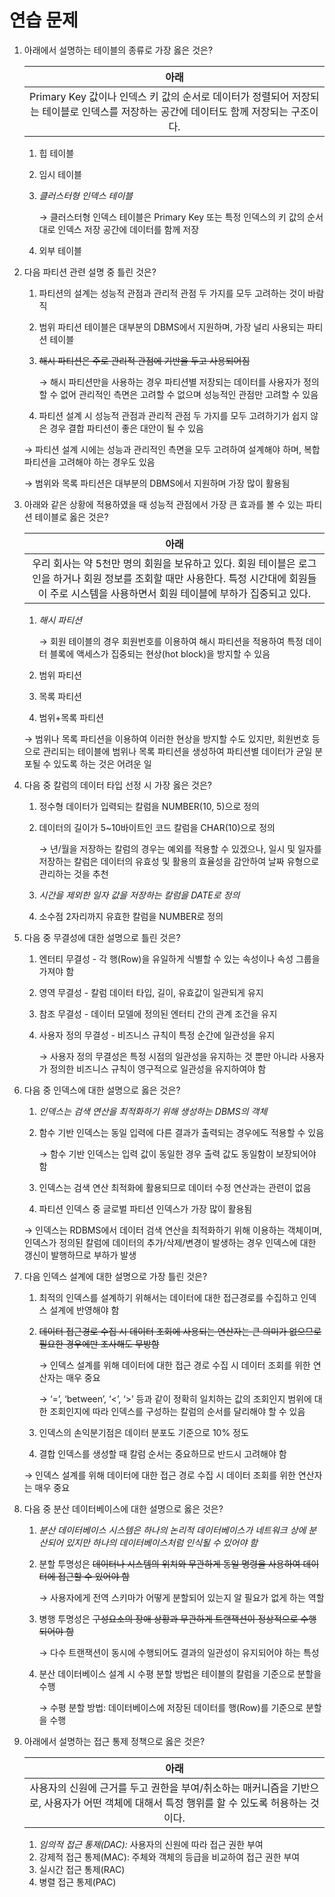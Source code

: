 # 연습 문제

1. 아래에서 설명하는 테이블의 종류로 가장 옳은 것은?
    
    
    | 아래 |
    | :---: |
    | Primary Key  값이나 인덱스 키 값의 순서로 데이터가 정렬되어 저장되는 테이블로 인덱스를 저장하는 공간에 데이터도 함께 저장되는 구조이다. |
    1. 힙 테이블
    2. 임시 테이블
    3. *클러스터형 인덱스 테이블*
        
        → 클러스터형 인덱스 테이블은 Primary Key 또는 특정 인덱스의 키 값의 순서대로 인덱스 저장 공간에 데이터를 함께 저장
        
    4. 외부 테이블

2. 다음 파티션 관련 설명 중 틀린 것은?
    1. 파티션의 설계는 성능적 관점과 관리적 관점 두 가지를 모두 고려하는 것이 바람직
    2. 범위 파티션 테이블은 대부분의 DBMS에서 지원하며, 가장 널리 사용되는 파티션 테이블
    3. ~~해시 파티션은 주로 관리적 관점에 기반을 두고 사용되어짐~~
        
        → 해시 파티션만을 사용하는 경우 파티션별 저장되는 데이터를 사용자가 정의할 수 없어 관리적인 측면은 고려할 수 없으며 성능적인 관점만 고려할 수 있음
        
    4. 파티션 설계 시 성능적 관점과 관리적 관점 두 가지를 모두 고려하기가 쉽지 않은 경우 결합 파티션이 좋은 대안이 될 수 있음
    
    → 파티션 설계 시에는 성능과 관리적인 측면을 모두 고려하여 설계해야 하며, 복합 파티션을 고려해야 하는 경우도 있음
    
    → 범위와 목록 파티션은 대부분의 DBMS에서 지원하며 가장 많이 활용됨
    
3. 아래와 같은 상황에 적용하였을 때 성능적 관점에서 가장 큰 효과를 볼 수 있는 파티션 테이블로 옳은 것은?
    
    
    | 아래 |
    | :---: |
    | 우리 회사는 약 5천만 명의 회원을 보유하고 있다. 회원 테이블은 로그인을 하거나 회원 정보를 조회할 때만 사용한다. 특정 시간대에 회원들이 주로 시스템을 사용하면서 회원 테이블에 부하가 집중되고 있다. |
    1. *해시 파티션*
        
        → 회원 테이블의 경우 회원번호를 이용하여 해시 파티션을 적용하여 특정 데이터 블록에 액세스가 집중되는 현상(hot block)을 방지할 수 있음
        
    2. 범위 파티션
    3. 목록 파티션
    4. 범위+목록 파티션
    
    → 범위나 목록 파티션을 이용하여 이러한 현상을 방지할 수도 있지만, 회원번호 등으로 관리되는 테이블에 범위나 목록 파티션을 생성하여 파티션별 데이터가 균일 분포될 수 있도록 하는 것은 어려운 일
    

4. 다음 중 칼럼의 데이터 타입 선정 시 가장 옳은 것은?
    1. 정수형 데이터가 입력되는 칼럼을 NUMBER(10, 5)으로 정의
    2. 데이터의 길이가 5~10바이트인 코드 칼럼을 CHAR(10)으로 정의
        
        → 년/월을 저장하는 칼럼의 경우는 예외를 적용할 수 있겠으나, 일시 및 일자를 저장하는 칼럼은 데이터의 유효성 및 활용의 효율성을 감안하여 날짜 유형으로 관리하는 것을 추천
        
    3. *시간을 제외한 일자 값을 저장하는 칼럼을 DATE로 정의*
    4. 소수점 2자리까지 유효한 칼럼을 NUMBER로 정의

5. 다음 중 무결성에 대한 설명으로 틀린 것은?
    1. 엔터티 무결성 - 각 행(Row)을 유일하게 식별할 수 있는 속성이나 속성 그룹을 가져야 함
    2. 영역 무결성 - 칼럼 데이터 타입, 길이, 유효값이 일관되게 유지
    3. 참조 무결성 - 데이터 모델에 정의된 엔터티 간의 관계 조건을 유지
    4. 사용자 정의 무결성 - 비즈니스 규칙이 특정 순간에 일관성을 유지
        
        → 사용자 정의 무결성은 특정 시점의 일관성을 유지하는 것 뿐만 아니라 사용자가 정의한 비즈니스 규칙이 영구적으로 일관성을 유지하여야 함
        

6. 다음 중 인덱스에 대한 설명으로 옳은 것은?
    1. *인덱스는 검색 연산을 최적화하기 위해 생성하는 DBMS의 객체*
    2. 함수 기반 인덱스는 동일 입력에 다른 결과가 출력되는 경우에도 적용할 수 있음
        
        → 함수 기반 인덱스는 입력 값이 동일한 경우 출력 값도 동일함이 보장되어야 함
        
    3. 인덱스는 검색 연산 최적화에 활용되므로 데이터 수정 연산과는 관련이 없음
    4. 파티션 인덱스 중 글로벌 파티션 인덱스가 가장 많이 활용됨
    
    → 인덱스는 RDBMS에서 데이터 검색 연산을 최적화하기 위해 이용하는 객체이며, 인덱스가 정의된 칼럼에 데이터의 추가/삭제/변경이 발생하는 경우 인덱스에 대한 갱신이 발행하므로 부하가 발생
    

7. 다음 인덱스 설계에 대한 설명으로 가장 틀린 것은?
    1. 최적의 인덱스를 설계하기 위해서는 데이터에 대한 접근경로를 수집하고 인덱스 설계에 반영해야 함
    2. ~~데이터 접근경로 수집 시 데이터 조회에 사용되는 연산자는 큰 의미가 없으므로 필요한 경우에만 조사해도 무방함~~
        
        → 인덱스 설계를 위해 데이터에 대한 접근 경로 수집 시 데이터 조회를 위한 연산자는 매우 중요
        
        → ‘=’, ‘between’, ‘<’, ‘>’ 등과 같이 정확히 일치하는 값의 조회인지 범위에 대한 조회인지에 따라 인덱스를 구성하는 칼럼의 순서를 달리해야 할 수 있음
        
    3. 인덱스의 손익분기점은 데이터 분포도 기준으로 10% 정도
    4. 결합 인덱스를 생성할 때 칼럼 순서는 중요하므로 반드시 고려해야 함
    
    → 인덱스 설계를 위해 데이터에 대한 접근 경로 수집 시 데이터 조회를 위한 연산자는 매우 중요
    

8. 다음 중 분산 데이터베이스에 대한 설명으로 옳은 것은?
    1. *분산 데이터베이스 시스템은 하나의 논리적 데이터베이스가 네트워크 상에 분산되어 있지만 하나의 데이터베이스처럼 인식될 수 있어야 함*
    2. 분할 투명성은 ~~데이터나 시스템의 위치와 무관하게 동일 명령을 사용하여 데이터에 접근할 수 있어야 함~~
        
        → 사용자에게 전역 스키마가 어떻게 분할되어 있는지 알 필요가 없게 하는 역할
        
    3. 병행 투명성은 ~~구성요소의 장애 상황과 무관하게 트랜잭션이 정상적으로 수행되어야 함~~
        
        → 다수 트랜잭션이 동시에 수행되어도 결과의 일관성이 유지되어야 하는 특성
        
    4. 분산 데이터베이스 설계 시 수평 분할 방법은 테이블의 칼럼을 기준으로 분할을 수행
        
        → 수평 분할 방법: 데이터베이스에 저장된 데이터를 행(Row)를 기준으로 분할을 수행
        

9. 아래에서 설명하는 접근 통제 정책으로 옳은 것은?
    
    
    | 아래 |
    | :---: |
    | 사용자의 신원에 근거를 두고 권한을 부여/취소하는 매커니즘을 기반으로, 사용자가 어떤 객체에 대해서 특정 행위를 할 수 있도록 허용하는 것이다. |
    1. *임의적 접근 통제(DAC):* 사용자의 신원에 따라 접근 권한 부여
    2. 강제적 접근 통제(MAC): 주체와 객체의 등급을 비교하여 접근 권한 부여
    3. 실시간 접근 통제(RAC)
    4. 병렬 접근 통제(PAC)